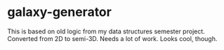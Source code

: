 # galaxy-generator

This is based on old logic from my data structures semester project. Converted from 2D to semi-3D. Needs a lot of work. Looks cool, though.
